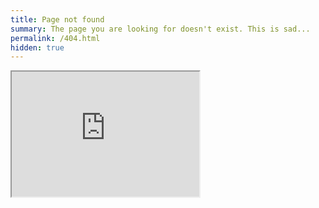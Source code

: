 ```yaml
---
title: Page not found
summary: The page you are looking for doesn't exist. This is sad...
permalink: /404.html
hidden: true
---
```


<iframe id="sad-tv"
    title="Gif of sad people"
    width="300"
    height="200"
    src="https://giphy.com/tv/search/sad">
</iframe>
